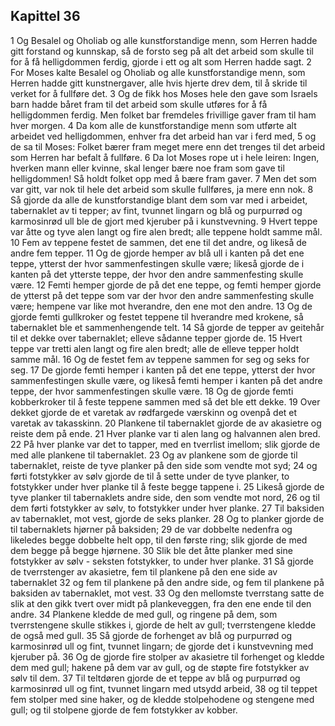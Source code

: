 ## Kapittel 36

1 Og Besalel og Oholiab og alle kunstforstandige menn, som Herren hadde gitt forstand og kunnskap, så de forsto seg på alt det arbeid som skulle til for å få helligdommen ferdig, gjorde i ett og alt som Herren hadde sagt.
2 For Moses kalte Besalel og Oholiab og alle kunstforstandige menn, som Herren hadde gitt kunstnergaver, alle hvis hjerte drev dem, til å skride til verket for å fullføre det.
3 Og de fikk hos Moses hele den gave som Israels barn hadde båret fram til det arbeid som skulle utføres for å få helligdommen ferdig. Men folket bar fremdeles frivillige gaver fram til ham hver morgen.
4 Da kom alle de kunstforstandige menn som utførte alt arbeidet ved helligdommen, enhver fra det arbeid han var i ferd med,
5 og de sa til Moses: Folket bærer fram meget mere enn det trenges til det arbeid som Herren har befalt å fullføre.
6 Da lot Moses rope ut i hele leiren: Ingen, hverken mann eller kvinne, skal lenger bære noe fram som gave til helligdommen! Så holdt folket opp med å bære fram gaver.
7 Men det som var gitt, var nok til hele det arbeid som skulle fullføres, ja mere enn nok.
8 Så gjorde da alle de kunstforstandige blant dem som var med i arbeidet, tabernaklet av ti tepper; av fint, tvunnet lingarn og blå og purpurrød og karmosinrød ull ble de gjort med kjeruber på i kunstvevning.
9 Hvert teppe var åtte og tyve alen langt og fire alen bredt; alle teppene holdt samme mål.
10 Fem av teppene festet de sammen, det ene til det andre, og likeså de andre fem tepper.
11 Og de gjorde hemper av blå ull i kanten på det ene teppe, ytterst der hvor sammenfestingen skulle være; likeså gjorde de i kanten på det ytterste teppe, der hvor den andre sammenfesting skulle være.
12 Femti hemper gjorde de på det ene teppe, og femti hemper gjorde de ytterst på det teppe som var der hvor den andre sammenfesting skulle være; hempene var like mot hverandre, den ene mot den andre.
13 Og de gjorde femti gullkroker og festet teppene til hverandre med krokene, så tabernaklet ble et sammenhengende telt.
14 Så gjorde de tepper av geitehår til et dekke over tabernaklet; elleve sådanne tepper gjorde de.
15 Hvert teppe var tretti alen langt og fire alen bredt; alle de elleve tepper holdt samme mål.
16 Og de festet fem av teppene sammen for seg og seks for seg.
17 De gjorde femti hemper i kanten på det ene teppe, ytterst der hvor sammenfestingen skulle være, og likeså femti hemper i kanten på det andre teppe, der hvor sammenfestingen skulle være.
18 Og de gjorde femti kobberkroker til å feste teppene sammen med så det ble ett dekke.
19 Over dekket gjorde de et varetak av rødfargede værskinn og ovenpå det et varetak av takasskinn.
20 Plankene til tabernaklet gjorde de av akasietre og reiste dem på ende.
21 Hver planke var ti alen lang og halvannen alen bred.
22 På hver planke var det to tapper, med en tverrlist imellom; slik gjorde de med alle plankene til tabernaklet.
23 Og av plankene som de gjorde til tabernaklet, reiste de tyve planker på den side som vendte mot syd;
24 og førti fotstykker av sølv gjorde de til å sette under de tyve planker, to fotstykker under hver planke til å feste begge tappene i.
25 Likeså gjorde de tyve planker til tabernaklets andre side, den som vendte mot nord,
26 og til dem førti fotstykker av sølv, to fotstykker under hver planke.
27 Til baksiden av tabernaklet, mot vest, gjorde de seks planker.
28 Og to planker gjorde de til tabernaklets hjørner på baksiden;
29 de var dobbelte nedenfra og likeledes begge dobbelte helt opp, til den første ring; slik gjorde de med dem begge på begge hjørnene.
30 Slik ble det åtte planker med sine fotstykker av sølv - seksten fotstykker, to under hver planke.
31 Så gjorde de tverrstenger av akasietre, fem til plankene på den ene side av tabernaklet
32 og fem til plankene på den andre side, og fem til plankene på baksiden av tabernaklet, mot vest.
33 Og den mellomste tverrstang satte de slik at den gikk tvert over midt på plankeveggen, fra den ene ende til den andre.
34 Plankene kledde de med gull, og ringene på dem, som tverrstengene skulle stikkes i, gjorde de helt av gull; tverrstengene kledde de også med gull.
35 Så gjorde de forhenget av blå og purpurrød og karmosinrød ull og fint, tvunnet lingarn; de gjorde det i kunstvevning med kjeruber på.
36 Og de gjorde fire stolper av akasietre til forhenget og kledde dem med gull; hakene på dem var av gull, og de støpte fire fotstykker av sølv til dem.
37 Til teltdøren gjorde de et teppe av blå og purpurrød og karmosinrød ull og fint, tvunnet lingarn med utsydd arbeid,
38 og til teppet fem stolper med sine haker, og de kledde stolpehodene og stengene med gull; og til stolpene gjorde de fem fotstykker av kobber.
